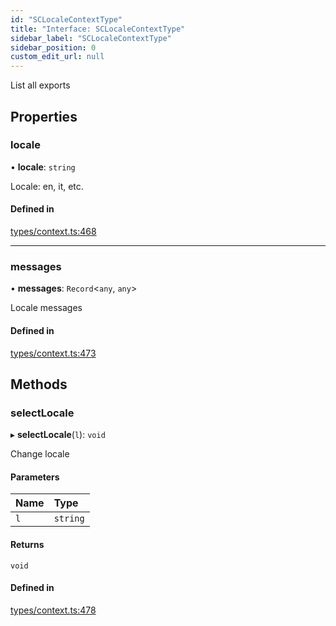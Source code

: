 ```yaml
---
id: "SCLocaleContextType"
title: "Interface: SCLocaleContextType"
sidebar_label: "SCLocaleContextType"
sidebar_position: 0
custom_edit_url: null
---
```


List all exports

## Properties

### locale

• **locale**: `string`

Locale: en, it, etc.

#### Defined in

[types/context.ts:468](https://github.com/selfcommunity/community-ui/blob/8bbb33c/packages/sc-core/src/types/context.ts#L468)

___

### messages

• **messages**: `Record`<`any`, `any`\>

Locale messages

#### Defined in

[types/context.ts:473](https://github.com/selfcommunity/community-ui/blob/8bbb33c/packages/sc-core/src/types/context.ts#L473)

## Methods

### selectLocale

▸ **selectLocale**(`l`): `void`

Change locale

#### Parameters

| Name | Type |
| :------ | :------ |
| `l` | `string` |

#### Returns

`void`

#### Defined in

[types/context.ts:478](https://github.com/selfcommunity/community-ui/blob/8bbb33c/packages/sc-core/src/types/context.ts#L478)
